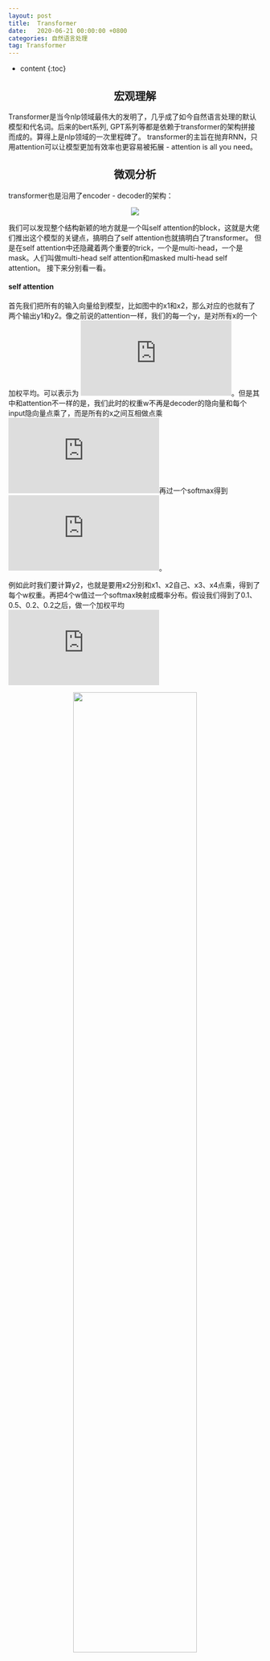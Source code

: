 ```yaml
---
layout: post
title:  Transformer
date:   2020-06-21 00:00:00 +0800
categories: 自然语言处理
tag: Transformer
---
```


* content
{:toc}


<h2 align="center">宏观理解</h2>

Transformer是当今nlp领域最伟大的发明了，几乎成了如今自然语言处理的默认模型和代名词。后来的bert系列, GPT系列等都是依赖于transformer的架构拼接而成的。算得上是nlp领域的一次里程碑了。
transformer的主旨在抛弃RNN，只用attention可以让模型更加有效率也更容易被拓展 - attention is all you need。

<h2 align="center">微观分析</h2>

transformer也是沿用了encoder - decoder的架构：

<p align="center"> 
  <img src="/imgs/transformer/1.png">
</p>

我们可以发现整个结构新颖的地方就是一个叫self attention的block，这就是大佬们推出这个模型的关键点，搞明白了self attention也就搞明白了transformer。
但是在self attention中还隐藏着两个重要的trick，一个是multi-head，一个是mask。人们叫做multi-head self attention和masked multi-head self attention。
接下来分别看一看。

<h4>self attention</h4>

首先我们把所有的输入向量给到模型，比如图中的x1和x2，那么对应的也就有了两个输出y1和y2。像之前说的attention一样，我们的每一个y，是对所有x的一个加权平均。可以表示为
![](https://latex.codecogs.com/gif.latex?y_i%20%3D%20%5Csum_%7Bj%7D%5E%7B%7Dw_%7Bij%7Dx_j)。但是其中和attention不一样的是，我们此时的权重w不再是decoder的隐向量和每个input隐向量点乘了，而是所有的x之间互相做点乘![](https://latex.codecogs.com/gif.latex?%7Bw%7D%27_%7Bij%7D%20%3D%20x_i%20%5Ccdot%20x_j)再过一个softmax得到![](https://latex.codecogs.com/gif.latex?w_i%20%3D%20softmax%28%7Bw%7D%27_%7Bij%7D%29)。



例如此时我们要计算y2，也就是要用x2分别和x1、x2自己、x3、x4点乘，得到了每个w权重。再把4个w值过一个softmax映射成概率分布。假设我们得到了0.1、0.5、0.2、0.2之后，做一个加权平均![](https://latex.codecogs.com/gif.latex?y_2%20%3D%20%5Csum%20w_ix_i)


<p align="center"> 
  <img src="/imgs/transformer/2.png" width="70%" height="70%">
</p>

这样的一个过程就叫做self attention。

self attention可以告诉我们如果x1和x2的词很相似，那么他们的权重w就会很大。并且整个过程我们不需要额外的参数，这样就会让我们的self attention不容易过拟合。但是有好也就有坏，通过这种方式，我们可以发现如果我们把x1和x2换一个位置，那么我们得到的y2是一样的。这也就代表了self attention无法考虑到输入序列的位置信息。为了解决这个问题，我们就要引入一个positional embedding位置编码的机制。

<h4>Positional embedding</h4>

我们需要的只是每个单词的位置信息，那么我们可以生成一个位置向量，让它和输入input的维度相同，然后把他们两个相加即可。我们的位置向量按照sin和cos函数计算：

<p align="center"> 
  <img src="/imgs/transformer/8.png" width="50%" height="50%">
</p>

其中pos是位置编号，比如在计算第二个词的时候，pos就是2。i是index over dimensions，使得embedding有维度d个。





为了概括之前的attention和现在的self attention机制，我们使用一种共通的命名（query，key，value）对。刚开始看这些东西的时候一定会很混乱，网上各种介绍也都不是很通俗，我来尝试解释一下：

我们的每一个输入x在做attention的过程中分别会扮演三种角色，分别叫做query、key和value：

- query：我要和其他的所有向量相乘来计算权重的时候，我的角色叫做query。比如在attention中的decoder隐向量，在self attention上个例子中的x2自己。
- key：当我需要配合和query向量计算权值的时候，我的角色叫做key。比如在上例中的x1、x2、x3、x4都需要配合x2生成权值，他们此时就叫做key向量。
- value：当有了权值之后，我需要和权值做一个加权平均来计算y值。比如在self attention中的所有x。

所以我们可以看出来，当我们在计算y2的时候，需要用x2作为query和x1、x2、x3、x4作为key点乘，之后我们再通过点乘的结果权重分别乘以x1、x2、x3、x4作为value的加权平均得到y2。x2同时扮演了三个角色。

随后人们发现，如果我们可以让x2在同一个时刻的不同角色有一个更清晰的认知，那么训练的效果会更好。比如我们给设定三个可训练的参数矩阵，当x2作为query的时候我需要x2乘以Wq。当x2作为key的时候我需要x2乘以Wk，当x2作为value的时候我需要x2乘以Wv。

所以在self attention中，我们可以对每一个input x都生成3个值，分别对应该输入x作为不同角色的时候的输入。所以我们就会有3个序列，分别为query序列、key序列和value序列，这样我们的self attention的计算过程就变成了这样：


<p align="center"> 
  <img src="/imgs/transformer/3.png">
</p>



那么我们上一个例子中的y2计算过程可以这样表示


<p align="center"> 
  <img src="/imgs/transformer/4.png" width="70%" height="70%">
</p>

但是随后还发现了一个问题，就是我们在求softmax的时候，如果输入很大的话，那么经过softmax输出就会更加被放大。所以通常来说我们需要一个trick就是在求w权重的时候我们做一个归一化，除以![](https://latex.codecogs.com/gif.latex?%5Csqrt%7Bd_k%7D)，dk就是模型中隐向量的长度。


<h4>multi-head attention</h4>

在说完self attention的过程之后，multi-head就容易很多了。论文中说为了学习到不同方面的信息，所以他们把一个input平均分成了几份来分别做self attention。但是随后也有一些论文研究说分成多头之后，这些头并不会出关注不同的东西。所以究竟multi-head的原理是什么，我相信没几个人能说得清楚。深度学习的可解释性还是需要人们去研究的。

<p align="center"> 
  <img src="/imgs/transformer/5.png" width="50%" height="50%">
</p>

我们在输入的时候每个x分成若干段，对所有x的每一段都分别做一个self attention，最后再把所有的结果concat起来，喂给输出。

<p align="center"> 
  <img src="/imgs/transformer/6.png" width="80%" height="80%">
</p>

<h4>Residual operation</h4>

我们拿到输出之后，要先做一个残差操作，把self attention得出的结果和原始input相加喂给norm layer。为的是避免梯度爆炸或者消失，这是深度网络中常见的一个trick。

<h4>norm layer</h4>

拿到残差输出之后，下一步要通过一个norm layer。注意这里我们仍然有｜input length｜个输入。我们要对每一个输入做一个归一化。所以我们首先要求出每一个输入向量的均值和方差，然后对该向量里面的每一个数做一个转化![](https://latex.codecogs.com/gif.latex?%5Cwidehat%7Ba%7D%20%3D%20%5Cgamma%20%5Cfrac%7Ba-%5Cmu%20%7D%7B%5Csqrt%7B%5Csigma%5E2%20&plus;%20%5Cvarepsilon%20%7D%7D%20&plus;%20%5Cbeta)，其中ε是我们为了防止分母为0加的一个平滑项，γ和β是两个可训练的参数，是每个layer共享的，也就是在这一层中所有的输入的γ和β是共享的。

<h4>Feed forward layer</h4>

然后再把每个输出给到一个单隐含层的神经网络，就是有w和b两个训练参数再过一个relu激活函数，跟单层神经网络是一样的。


总结一下，我们说的transformer block就是这样的一个过程：

<p align="center"> 
  <img src="/imgs/transformer/7.png" width="80%" height="80%">
</p>

1. 得到输入和对应的位置编码，相加
2. 喂到multi-head self attention中，拿到输出
3. 残差计算，把attention中的输出和原始input相加
4. 喂给norm layer，对每一个vector分别归一化
5. 喂给一个单层神经网络，通过一个relu激活函数
6. 残差计算，把网络中的输出和norm layer后的输出相加
7. 喂给第二个norm layer得到归一化后的输出
8. 如果有下一层的transformer block，作为输入传入下一层循环到step 1；如果没有，输出结果。


<h4>Attention mask</h4>

我们已经有了完整的一个transformer block了。下面就可以训练了。如果是类似于情感分类的任务我们不需要做其他的事情，但是如果我们做的任务类似于text generation，还需要使用一个操作叫attention mask。

假设我们在学习hello这个单词，我们会把h e l l o一起喂给模型，这样就会有一个问题，在计算loss之后反向传播时h可以看到它后面的字母是e，l也可以看到它后面是o。这样学习的话模型就会偷懒，它会知道我要的答案其实就是下一个输入，我已经看到了。所以为了避免模型作弊，我们要在attention的结果之后加一个mask来强制e只能看到h，l只能看到前面的he。

<p align="center"> 
  <img src="/imgs/transformer/9.png" width="80%" height="80%">
</p>

以上是我们encoder的全部过程，对于transformer block的讲解已经完毕了，但是最后还是提一下decoder的过程。它当然也是使用的transformer block。


<p align="center"> 
  <img src="/imgs/transformer/10.png" width="80%" height="80%">
</p>

我们得到encoder的输出之后，因为我们是一个auto regressive model，所以我们Y1到Yn-1和x给到decoder。就是图中decoder的输入。照常我们做一个mask multi-head attention和norm layer，此时的输出是n-1个。随后我们需要把norm layer的输出作为query，把原本encoder的输出作为key和value进行一个attention计算。最后过一个softmax得到输出概率即可。

这里encoder和decoder一般叠加6或者12层，主要就看自己是不是土豪了。






